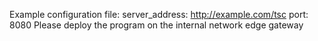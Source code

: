 Example configuration file:
server_address: http://example.com/tsc
port: 8080
Please deploy the program on the internal network edge gateway
